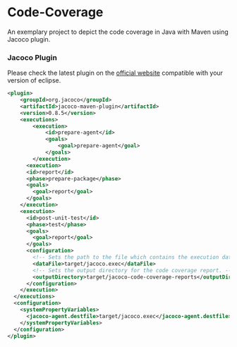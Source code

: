 # Code-Coverage
An exemplary project to depict the code coverage in Java with Maven using Jacoco plugin.

### Jacoco Plugin
Please check the latest plugin on the [official website](https://mvnrepository.com/artifact/org.jacoco/jacoco-maven-plugin) compatible with your version of eclipse.
```xml
<plugin>
	<groupId>org.jacoco</groupId>
	<artifactId>jacoco-maven-plugin</artifactId>
	<version>0.8.5</version>
	<executions>
		<execution>
			<id>prepare-agent</id>
			<goals>
				<goal>prepare-agent</goal>
			</goals>
		</execution>
	  <execution>
      <id>report</id>
      <phase>prepare-package</phase>
      <goals>
        <goal>report</goal>
      </goals>
    </execution>
    <execution>
      <id>post-unit-test</id>
      <phase>test</phase>
      <goals>
        <goal>report</goal>
      </goals>
      <configuration>
        <!-- Sets the path to the file which contains the execution data. -->
        <dataFile>target/jacoco.exec</dataFile>
        <!-- Sets the output directory for the code coverage report. -->
        <outputDirectory>target/jacoco-code-coverage-reports</outputDirectory>
      </configuration>
    </execution>
  </executions>
  <configuration>
    <systemPropertyVariables>
      <jacoco-agent.destfile>target/jacoco.exec</jacoco-agent.destfile>
    </systemPropertyVariables>
  </configuration>
</plugin>
```

